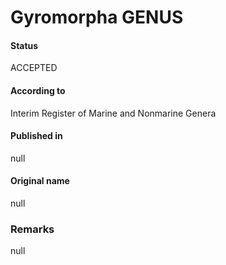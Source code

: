 Gyromorpha GENUS
=======

#### Status
ACCEPTED

#### According to
Interim Register of Marine and Nonmarine Genera

#### Published in
null

#### Original name
null

### Remarks
null
